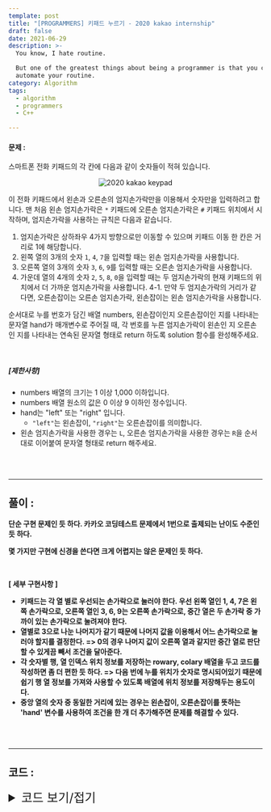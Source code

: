 ```yaml
---
template: post
title: "[PROGRAMMERS] 키패드 누르기 - 2020 kakao internship"
draft: false
date: 2021-06-29
description: >-
  You know, I hate routine.

  But one of the greatest things about being a programmer is that you can
  automate your routine.
category: Algorithm
tags:
  - algorithm
  - programmers
  - C++

---
```




#### 문제 : 

스마트폰 전화 키패드의 각 칸에 다음과 같이 숫자들이 적혀 있습니다.

<center>
  <img src='https://user-images.githubusercontent.com/57346455/123728149-cfbb8380-d8cd-11eb-9e5e-ff429bd4244e.png' alt ='2020 kakao keypad' />
</center>

이 전화 키패드에서 왼손과 오른손의 엄지손가락만을 이용해서 숫자만을 입력하려고 합니다.
맨 처음 왼손 엄지손가락은 `*` 키패드에 오른손 엄지손가락은 `#` 키패드 위치에서 시작하며, 엄지손가락을 사용하는 규칙은 다음과 같습니다.

1. 엄지손가락은 상하좌우 4가지 방향으로만 이동할 수 있으며 키패드 이동 한 칸은 거리로 1에 해당합니다.
2. 왼쪽 열의 3개의 숫자 `1`, `4`, `7`을 입력할 때는 왼손 엄지손가락을 사용합니다.
3. 오른쪽 열의 3개의 숫자 `3`, `6`, `9`를 입력할 때는 오른손 엄지손가락을 사용합니다.
4. 가운데 열의 4개의 숫자 `2`, `5`, `8`, `0`을 입력할 때는 두 엄지손가락의 현재 키패드의 위치에서 더 가까운 엄지손가락을 사용합니다.
   4-1. 만약 두 엄지손가락의 거리가 같다면, 오른손잡이는 오른손 엄지손가락, 왼손잡이는 왼손 엄지손가락을 사용합니다.

순서대로 누를 번호가 담긴 배열 numbers, 왼손잡이인지 오른손잡이인 지를 나타내는 문자열 hand가 매개변수로 주어질 때, 각 번호를 누른 엄지손가락이 왼손인 지 오른손인 지를 나타내는 연속된 문자열 형태로 return 하도록 solution 함수를 완성해주세요.

<br/>

##### **[제한사항]**

- numbers 배열의 크기는 1 이상 1,000 이하입니다.
- numbers 배열 원소의 값은 0 이상 9 이하인 정수입니다.
- hand는 "left" 또는 "right" 입니다.
  - `"left"`는 왼손잡이, `"right"`는 오른손잡이를 의미합니다.
- 왼손 엄지손가락을 사용한 경우는 `L`, 오른손 엄지손가락을 사용한 경우는 `R`을 순서대로 이어붙여 문자열 형태로 return 해주세요.

<br/>

<br/>

___

## 풀이 :

**단순 구현 문제인 듯 하다. 카카오 코딩테스트 문제에서 1번으로 출제되는 난이도 수준인 듯 하다.**

**몇 가지만 구현에 신경을 쓴다면 크게 어렵지는 않은 문제인 듯 하다.**

<br/>

**[ 세부 구현사항 ]**

- **키패드는 각 열 별로 우선되는 손가락으로 눌러야 한다. 우선 왼쪽 열인 1, 4, 7은 왼쪽 손가락으로, 오른쪽 열인 3, 6, 9는 오른쪽 손가락으로, 중간 열은 두 손가락 중 가까이 있는 손가락으로 눌려져야 한다.**
- **열별로 3으로 나눈 나머지가 같기 때문에 나머지 값을 이용해서 어느 손가락으로 눌러야 할지를 결정한다. => 0의 경우 나머지 값이 오른쪽 열과 같지만 중간 열로 판단할 수 있게끔 빼서 조건을 달아준다.**
- **각 숫자별 행, 열 인덱스 위치 정보를 저장하는 rowary, colary 배열을 두고 코드를 작성하면 좀 더 편한 듯 하다. => 다음 번에 누를 위치가 숫자로 명시되어있기 때문에 쉽기 행 열 정보를 가져와 사용할 수 있도록 배열에 위치 정보를 저장해두는 용도이다.**
- **중앙 열의 숫자 중 동일한 거리에 있는 경우는 왼손잡이, 오른손잡이를 뜻하는 'hand' 변수를 사용하여 조건을 한 개 더 추가해주면 문제를 해결할 수 있다.**

<br/>

<br/>

---

## 코드 :

<details>
<summary style="cursor:pointer; font-size:1.5rem">
	코드 보기/접기
</summary>

```c++
#include <string>
#include <vector>
#include <utility>
#include <cmath>

#define pii pair<int, int>

using namespace std;
int rowary[10] = {3, 0, 0, 0, 1, 1, 1, 2, 2, 2}, colary[10] = {1, 0, 1, 2, 0, 1, 2, 0, 1, 2};
pii curleft = pii(3, 0), curright = pii(3, 2);

string solution(vector<int> numbers, string hand) {
    string answer = "";

    int inputlength = numbers.size();
    for (int i = 0; i < inputlength; i++) {
        int curnum = numbers[i];
        if (curnum % 3 == 1) {
            curleft = pii(rowary[curnum], colary[curnum]);
            answer += "L";
        } else if (!(curnum % 3) && curnum) {
            curright = pii(rowary[curnum], colary[curnum]);
            answer += "R";
        } else {
            int leftdif = abs(curleft.first - rowary[curnum]) + abs(curleft.second - colary[curnum]);
            int rightdif = abs(curright.first - rowary[curnum]) + abs(curright.second - colary[curnum]);

            if (leftdif < rightdif || (leftdif == rightdif && hand == "left")) {
                curleft = pii(rowary[curnum], colary[curnum]);
                answer += "L";
            } else {
                curright = pii(rowary[curnum], colary[curnum]);
                answer += "R";
            }
        }
    }

    return answer;
}
```

</details>
<br/>

<br/>

<br/>
